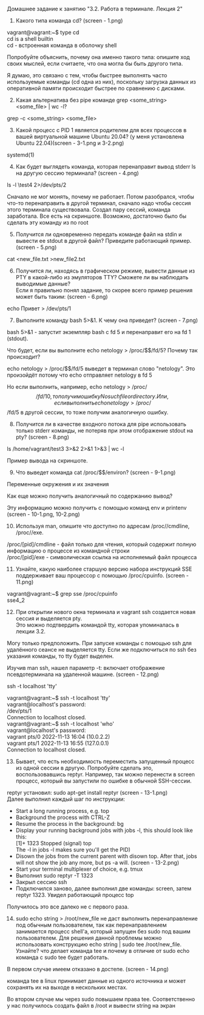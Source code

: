 Домашнее задание к занятию "3.2. Работа в терминале. Лекция 2"  

1. Какого типа команда cd?  (screen - 1.png)  

vagrant@vagrant:~$ type cd  
cd is a shell builtin  
cd - встроенная команда в оболочку shell  

Попробуйте объяснить, почему она именно такого типа: опишите ход своих мыслей, если считаете, что она могла бы быть другого типа.  

Я думаю, это связано с тем, чтобы быстрее выполнять часто используемые команды (cd одна из них), поскольку загрузка данных из оперативной памяти происходит быстрее по сравнению с дисками.  

2. Какая альтернатива без pipe команде grep <some_string> <some_file> | wc -l?  

grep -c <some_string> <some_file>  

3. Какой процесс с PID 1 является родителем для всех процессов в вашей виртуальной машине Ubuntu 20.04? (у меня установлена Ubuntu 22.04)(screen - 3-1.png и 3-2.png)  

systemd(1)  

4. Как будет выглядеть команда, которая перенаправит вывод stderr ls на другую сессию терминала? (screen - 4.png)  

ls -l \test4 2>/dev/pts/2  

Сначало не мог монять, почему не работает. Потом разобрался, чтобы что-то перенаправить в другой терминал, сначало надо чтобы сессия этого терминала существовала. Создал пару сессий, команда заработала. Все есть на скриншоте. Возможно, достаточно было бы сделать эту команду из по root  

5. Получится ли одновременно передать команде файл на stdin и вывести ее stdout в другой файл? Приведите работающий пример.(screen - 5.png)  

cat <new_file.txt >new_file2.txt  

6. Получится ли, находясь в графическом режиме, вывести данные из PTY в какой-либо из эмуляторов TTY? Сможете ли вы наблюдать выводимые данные?  
Если я правильно понял задание, то скорее всего пример решения может быть таким: (screen - 6.png)  

echo Привет > /dev/pts/1  

7. Выполните команду bash 5>&1. К чему она приведет?  (screen - 7.png)  

bash 5>&1 - запустит экземпляр bash с fd 5 и перенаправит его на fd 1 (stdout).  

Что будет, если вы выполните echo netology > /proc/$$/fd/5? Почему так происходит?  

echo netology > /proc/$$/fd/5 выведет в терминал слово "netology". Это произойдёт потому что echo отправляет netology в fd 5  

Но если выполнить, например, echo netology > /proc/$$/fd/10, то получим ошибку No such file or directory.  
Или, если выполнить echo netology > /proc/$$/fd/5 в другой сессии, то тоже получим аналогичную ошибку.  

8. Получится ли в качестве входного потока для pipe использовать только stderr команды, не потеряв при этом отображение stdout на pty? (screen - 8.png)  

ls /home/vagrant/test3 3>&2 2>&1 1>&3 | wc -l  

Пример вывода на скриншоте.  

9. Что выведет команда cat /proc/$$/environ? (screen - 9-1.png)  

Переменные окружения и их значения  

Как еще можно получить аналогичный по содержанию вывод?  

Эту информацию можно получить с помощью команд env и printenv (screen - 10-1.png, 10-2.png)  

10. Используя man, опишите что доступно по адресам /proc/<PID>/cmdline, /proc/<PID>/exe.  

/proc/[pid]/cmdline - файл только для чтения, который содержит полную информацию о процессе из командной строки  
/proc/[pid]/exe - символическая ссылка на исполняемый файл процесса <PID>  

11. Узнайте, какую наиболее старшую версию набора инструкций SSE поддерживает ваш процессор с помощью /proc/cpuinfo. (screen - 11.png)  

vagrant@vagrant:~$ grep sse /proc/cpuinfo  
sse4_2  

12. При открытии нового окна терминала и vagrant ssh создается новая сессия и выделяется pty.  
Это можно подтвердить командой tty, которая упоминалась в лекции 3.2.  

Могу только предположить. При запуске команды с помощью ssh для удалённого сеансе не выделяется tty. Если же подключиться по ssh без указания команды, то tty будет выделен.  

Изучив man ssh, нашел параметр -t: включает отображение псевдотерминала на удаленной машине. (screen - 12.png)

ssh -t localhost 'tty'  

vagrant@vagrant:~$ ssh -t localhost 'tty'  
vagrant@localhost's password:  
/dev/pts/1  
Connection to localhost closed.  
vagrant@vagrant:~$ ssh -t localhost 'who'  
vagrant@localhost's password:  
vagrant  pts/0        2022-11-13 16:04 (10.0.2.2)  
vagrant  pts/1        2022-11-13 16:55 (127.0.0.1)  
Connection to localhost closed.  

13. Бывает, что есть необходимость переместить запущенный процесс из одной сессии в другую. Попробуйте сделать это, воспользовавшись reptyr. Например, так можно перенести в screen процесс, который вы запустили по ошибке в обычной SSH-сессии.  

reptyr установил: sudo apt-get install reptyr (screen - 13-1.png)   
Далее выполнил каждый шаг по инструкции:  
- Start a long running process, e.g. top  
- Background the process with CTRL-Z  
- Resume the process in the background: bg  
- Display your running background jobs with jobs -l, this should look like this:  
	[1]+ 1323 Stopped (signal) top  
	The -l in jobs -l makes sure you'll get the PID)  
- Disown the jobs from the current parent with disown top. After that, jobs will not show the job any more, but ps -a will.  (screen - 13-2.png)
- Start your terminal multiplexer of choice, e.g. tmux  
- Выполнил  sudo reptyr -T 1323  
- Закрыл сессию ssh  
- Подключился заново, далее выполнил две команды: screen, затем reptyr 1323. Увидел работающий процесс top  

Получилось это все далеко не с первого раза.  

14. sudo echo string > /root/new_file не даст выполнить перенаправление под обычным пользователем, так как перенаправлением занимается процесс shell'а, который запущен без sudo под вашим пользователем. Для решения данной проблемы можно использовать конструкцию echo string | sudo tee /root/new_file. Узнайте? что делает команда tee и почему в отличие от sudo echo команда с sudo tee будет работать.  

В первом случае имеем отказано в достeпе. (screen - 14.png)   

команда tee в linux принимает данные из одного источника и может сохранять их на выходе в нескольких местах.  

Во втором случае мы через sudo повышаем права tee. Соответственно у нас получилось создать файл в /root и вывести string на экран  










